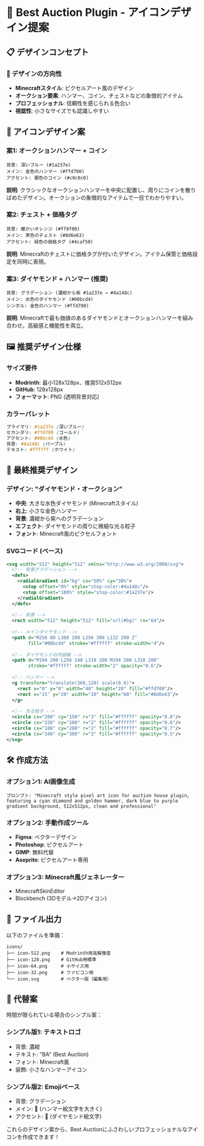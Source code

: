 # 🎨 Best Auction Plugin - アイコンデザイン提案

## 📋 デザインコンセプト

### 🎯 デザインの方向性
- **Minecraftスタイル**: ピクセルアート風のデザイン
- **オークション要素**: ハンマー、コイン、チェストなどの象徴的アイテム
- **プロフェッショナル**: 信頼性を感じられる色合い
- **視認性**: 小さなサイズでも認識しやすい

## 🎨 アイコンデザイン案

### 案1: オークションハンマー + コイン
```
背景: 深いブルー (#1a237e)
メイン: 金色のハンマー (#ffd700)
アクセント: 銀色のコイン (#c0c0c0)
```

**説明**: クラシックなオークションハンマーを中央に配置し、周りにコインを散りばめたデザイン。オークションの象徴的なアイテムで一目でわかりやすい。

### 案2: チェスト + 価格タグ
```
背景: 暖かいオレンジ (#ff8f00)
メイン: 茶色のチェスト (#8d6e63)
アクセント: 緑色の価格タグ (#4caf50)
```

**説明**: Minecraftのチェストに価格タグが付いたデザイン。アイテム保管と価格設定を同時に表現。

### 案3: ダイヤモンド + ハンマー (推奨)
```
背景: グラデーション (濃紺から紫 #1a237e → #4a148c)
メイン: 水色のダイヤモンド (#00bcd4)
シンボル: 金色のハンマー (#ffd700)
```

**説明**: Minecraftで最も価値のあるダイヤモンドとオークションハンマーを組み合わせ。高級感と機能性を両立。

## 🖼️ 推奨デザイン仕様

### サイズ要件
- **Modrinth**: 最小128x128px、推奨512x512px
- **GitHub**: 128x128px
- **フォーマット**: PNG (透明背景対応)

### カラーパレット
```css
プライマリ: #1a237e (深いブルー)
セカンダリ: #ffd700 (ゴールド)
アクセント: #00bcd4 (水色)
背景: #4a148c (パープル)
テキスト: #ffffff (ホワイト)
```

## 🎯 最終推奨デザイン

### デザイン: "ダイヤモンド・オークション"
- **中央**: 大きな水色ダイヤモンド (Minecraftスタイル)
- **右上**: 小さな金色ハンマー
- **背景**: 濃紺から紫へのグラデーション
- **エフェクト**: ダイヤモンドの周りに微細な光る粒子
- **フォント**: Minecraft風のピクセルフォント

### SVGコード (ベース)
```svg
<svg width="512" height="512" xmlns="http://www.w3.org/2000/svg">
  <!-- 背景グラデーション -->
  <defs>
    <radialGradient id="bg" cx="50%" cy="30%">
      <stop offset="0%" style="stop-color:#4a148c"/>
      <stop offset="100%" style="stop-color:#1a237e"/>
    </radialGradient>
  </defs>
  
  <!-- 背景 -->
  <rect width="512" height="512" fill="url(#bg)" rx="64"/>
  
  <!-- メインダイヤモンド -->
  <path d="M256 80 L380 200 L256 380 L132 200 Z" 
        fill="#00bcd4" stroke="#ffffff" stroke-width="4"/>
  
  <!-- ダイヤモンドの内部線 -->
  <path d="M194 200 L256 140 L318 200 M194 200 L318 200" 
        stroke="#ffffff" stroke-width="2" opacity="0.6"/>
  
  <!-- ハンマー -->
  <g transform="translate(360,120) scale(0.8)">
    <rect x="0" y="0" width="40" height="20" fill="#ffd700"/>
    <rect x="15" y="20" width="10" height="60" fill="#8d6e63"/>
  </g>
  
  <!-- 光る粒子 -->
  <circle cx="200" cy="150" r="3" fill="#ffffff" opacity="0.8"/>
  <circle cx="320" cy="180" r="2" fill="#ffffff" opacity="0.6"/>
  <circle cx="180" cy="280" r="2" fill="#ffffff" opacity="0.7"/>
  <circle cx="340" cy="300" r="3" fill="#ffffff" opacity="0.5"/>
</svg>
```

## 🛠️ 作成方法

### オプション1: AI画像生成
```
プロンプト: "Minecraft style pixel art icon for auction house plugin, featuring a cyan diamond and golden hammer, dark blue to purple gradient background, 512x512px, clean and professional"
```

### オプション2: 手動作成ツール
- **Figma**: ベクターデザイン
- **Photoshop**: ピクセルアート
- **GIMP**: 無料代替
- **Aseprite**: ピクセルアート専用

### オプション3: Minecraft風ジェネレーター
- MinecraftSkinEditor
- Blockbench (3Dモデル→2Dアイコン)

## 📁 ファイル出力

以下のファイルを準備：
```
icons/
├── icon-512.png    # Modrinth用高解像度
├── icon-128.png    # GitHub用標準
├── icon-64.png     # 小サイズ用
├── icon-32.png     # ファビコン用
└── icon.svg        # ベクター版（編集用）
```

## 🎨 代替案

時間が限られている場合のシンプル案：

### シンプル版1: テキストロゴ
- 背景: 濃紺
- テキスト: "BA" (Best Auction)
- フォント: Minecraft風
- 装飾: 小さなハンマーアイコン

### シンプル版2: Emojiベース
- 背景: グラデーション
- メイン: 🔨 (ハンマー絵文字を大きく)
- アクセント: 💎 (ダイヤモンド絵文字)

これらのデザイン案から、Best Auctionにふさわしいプロフェッショナルなアイコンを作成できます！